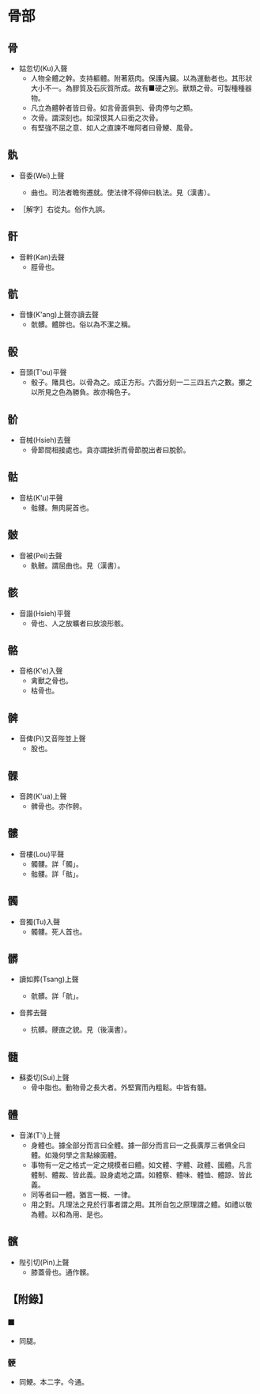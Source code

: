 # 骨部

## 骨

- 姑忽切(Ku)入聲
    - 人物全體之幹。支持軀體。附著筋肉。保護內臟。以為運動者也。其形狀大小不一。為膠質及石灰質所成。故有■硬之別。獸類之骨。可製種種器物。
    - 凡立為體幹者皆曰骨。如言骨面俱到、骨肉停勻之類。
    - 次骨。謂深刻也。如深恨其人曰銜之次骨。
    - 有堅強不屈之意、如人之直諫不唯阿者曰骨鯁、風骨。

## 骫

- 音委(Wei)上聲
    - 曲也。司法者瞻徇遷就。使法律不得伸曰骫法。見（漢書）。

- ［解字］右從丸。俗作九誤。

## 骭

- 音幹(Kan)去聲
    - 脛骨也。

## 骯

- 音慷(K'ang)上聲亦讀去聲
    - 骯髒。體胖也。俗以為不潔之稱。

## 骰

- 音頭(T'ou)平聲
    - 骰子。賭具也。以骨為之。成正方形。六面分刻一二三四五六之數。擲之以所見之色為勝負。故亦稱色子。

## 骱

- 音械(Hsieh)去聲
    - 骨節間相接處也。貪亦謂挫折而骨節脫出者曰脫骱。

## 骷

- 音枯(K'u)平聲
    - 骷髏。無肉屍首也。

## 骳

- 音被(Pei)去聲
    - 骫骳。謂屈曲也。見（漢書）。

## 骸

- 音諧(Hsieh)平聲
    - 骨也、人之放曠者曰放浪形骸。

## 骼

- 音格(K'e)入聲
    - 禽獸之骨也。
    - 枯骨也。

## 髀

- 音俾(Pi)又音陛並上聲
    - 股也。

## 髁

- 音跨(K'ua)上聲
    - 髀骨也。亦作骻。

## 髏

- 音樓(Lou)平聲
    - 髑髏。詳「髑」。
    - 骷髏。詳「骷」。

## 髑

- 音獨(Tu)入聲
    - 髑髏。死人首也。

## 髒

- 讀如葬(Tsang)上聲
    - 骯髒。詳「骯」。

- 音葬去聲
    - 抗髒。骾直之貌。見（後漢書）。

## 髓

- 蘇委切(Sui)上聲
    - 骨中脂也。動物骨之長大者。外堅實而內粗鬆。中皆有髓。

## 體

- 音涕(T'i)上聲
    - 身體也。據全部分而言曰全體。據一部分而言曰一之長廣厚三者俱全曰體。如幾何學之言點線面體。
    - 事物有一定之格式一定之規模者曰體。如文體、字體、政體、國體。凡言體制、體裁、皆此義。設身處地之謂。如體察、體味、體恤、體諒、皆此義。
    - 同等者曰一體。猶言一概、一律。
    - 用之對。凡理法之見於行事者謂之用。其所自包之原理謂之體。如禮以敬為體。以和為用、是也。

## 髕

- 陛引切(Pin)上聲
    - 膝蓋骨也。通作髕。

## 【附錄】

### ■
- 同腿。

### 骾
- 同鯁。本二字。今通。

